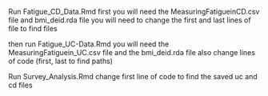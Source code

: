 Run Fatigue_CD_Data.Rmd first
you will need the MeasuringFatigueinCD.csv file
and bmi_deid.rda file
you will need to change the first and last lines of file to find files

then run Fatigue_UC-Data.Rmd
you will need the MeasuringFatiguein_UC.csv file
and the bmi_deid.rda file
also change lines of code (first, last to find paths)

Run Survey_Analysis.Rmd
change first line of code to find the saved uc and cd files
